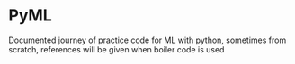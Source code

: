 # PyML
Documented journey of practice code for ML with python, sometimes from scratch, references will be given when boiler code is used
